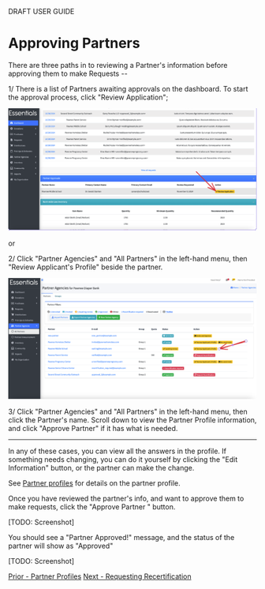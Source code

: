 DRAFT USER GUIDE

# Approving Partners

There are three paths in to reviewing a Partner's information before approving them to make Requests -- 

1/  There is a list of Partners awaiting approvals on the dashboard.   To start the approval process, click "Review Application";


![Navigation to review application_from dashboard](images/partners/partners_review_application_from_dashboard.png)

or

2/  Click "Partner Agencies" and "All Partners" in the left-hand menu, then "Review Applicant's Profile" beside the partner.


![Navigation to review application_from partner_list](images/partners/partners_review_application_navigation.png)


3/  Click "Partner Agencies" and "All Partners" in the left-hand menu, then click the Partner's name.  Scroll down to view the Partner Profile information, and click "Approve Partner" if it has what is needed.


----------------------------------

In any of these cases, you can view all the answers in the profile.  If something needs changing, you can do it yourself by clicking the "Edit Information" button,  or the partner can make the change.   

See [Partner profiles](pm_partner_profiles.md#viewing-a-partner-profile) for details on the partner profile.

Once you have reviewed the partner's info, and want to approve them to make requests,  click the "Approve Partner " button.   

[TODO: Screenshot]

You should see a "Partner Approved!" message,  and the status of the partner will show as "Approved"

[TODO: Screenshot]

[Prior - Partner Profiles](pm_partner_profiles.md) [Next - Requesting Recertification](pm_requesting_recertification.md)
